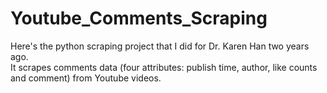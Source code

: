 # Youtube_Comments_Scraping

Here's the python scraping project that I did for Dr. Karen Han two years ago. </br>
It scrapes comments data (four attributes: publish time, author, like counts and comment) from Youtube videos.
